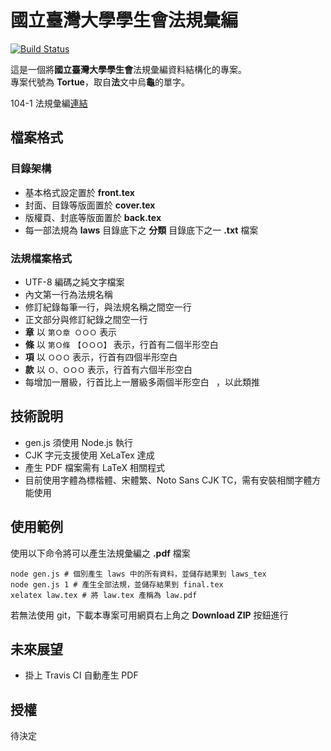 國立臺灣大學學生會法規彙編
=======================
[![Build Status](https://travis-ci.org/ntu-student-congress/tortue.svg?branch=master)](https://travis-ci.org/ntu-student-congress/tortue)

這是一個將**國立臺灣大學學生會**法規彙編資料結構化的專案。<br>
專案代號為 **Tortue**，取自**法**文中烏**龜**的單字。<br>

104-1 法規彙編[連結](https://goo.gl/VMq2Gs)

## 檔案格式

### 目錄架構
 - 基本格式設定置於 **front.tex**<br>
 - 封面、目錄等版面置於 **cover.tex**<br>
 - 版權頁、封底等版面置於 **back.tex**<br>
 - 每一部法規為 **laws** 目錄底下之 **分類** 目錄底下之一 **.txt** 檔案

### 法規檔案格式
 - UTF-8 編碼之純文字檔案
 - 內文第一行為法規名稱
 - 修訂紀錄每筆一行，與法規名稱之間空一行
 - 正文部分與修訂紀錄之間空一行
 - **章** 以 `第Ｏ章 ＯＯＯ` 表示
 - **條** 以 `第Ｏ條　【ＯＯＯ】` 表示，行首有二個半形空白 ` `
 - **項** 以 `ＯＯＯ` 表示，行首有四個半形空白 ` `
 - **款** 以 `Ｏ、ＯＯＯ` 表示，行首有六個半形空白 ` `
 - 每增加一層級，行首比上一層級多兩個半形空白 ` `，以此類推

## 技術說明
 - gen.js 須使用 Node.js 執行
 - CJK 字元支援使用 XeLaTex 達成
 - 產生 PDF 檔案需有 LaTeX 相關程式
 - 目前使用字體為標楷體、宋體繁、Noto Sans CJK TC，需有安裝相關字體方能使用

## 使用範例
使用以下命令將可以產生法規彙編之 **.pdf** 檔案

	node gen.js # 個別產生 laws 中的所有資料，並儲存結果到 laws_tex
	node gen.js 1 # 產生全部法規，並儲存結果到 final.tex
	xelatex law.tex # 將 law.tex 產稱為 law.pdf

若無法使用 git，下載本專案可用網頁右上角之 **Download ZIP** 按鈕進行

## 未來展望
 - 掛上 Travis CI 自動產生 PDF

## 授權
待決定
